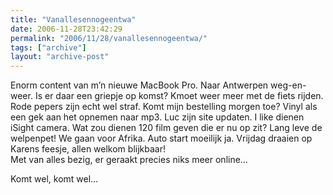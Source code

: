 ```yaml
---
title: "Vanallesennogeentwa"
date: 2006-11-28T23:42:29
permalink: "2006/11/28/vanallesennogeentwa/"
tags: ["archive"]
layout: "archive-post"
---
```

Enorm content van m’n nieuwe MacBook Pro. Naar Antwerpen weg-en-weer. Is er daar een griepje op komst? Kmoet weer meer met de fiets rijden. Rode pepers zijn echt wel straf. Komt mijn bestelling morgen toe? Vinyl als een gek aan het opnemen naar mp3. Luc zijn site updaten. I like dienen iSight camera. Wat zou dienen 120 film geven die er nu op zit? Lang leve de welpenpet! We gaan voor Afrika. Auto start moeilijk ja. Vrijdag draaien op Karens feesje, allen welkom blijkbaar!  
Met van alles bezig, er geraakt precies niks meer online…

Komt wel, komt wel…
